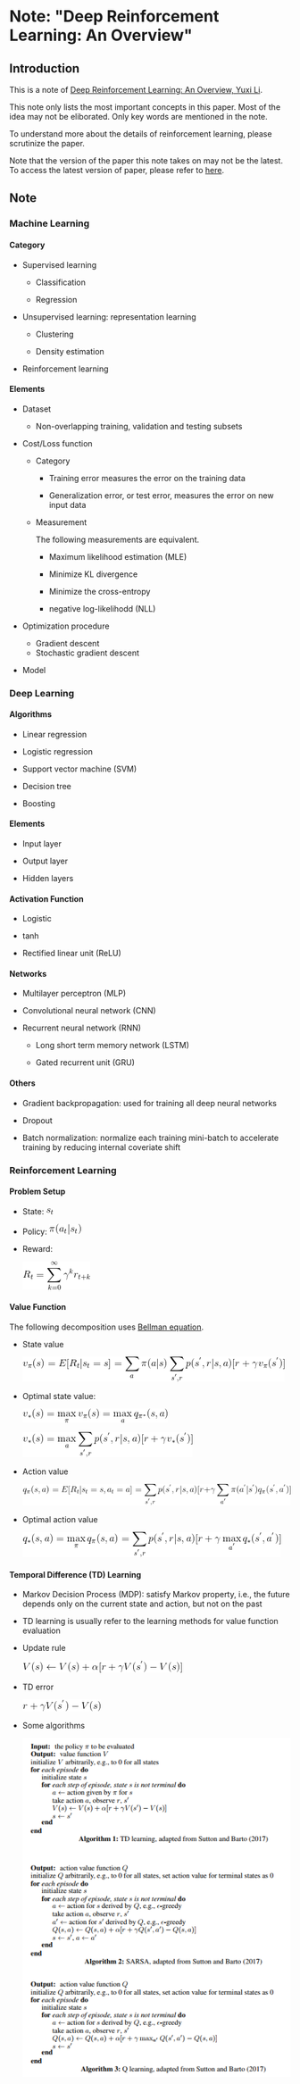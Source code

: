 # Note: "Deep Reinforcement Learning: An Overview"



## Introduction

This is a note of [Deep Reinforcement Learning: An Overview, Yuxi Li](paper.pdf).

This note only lists the most important concepts in this paper. Most of the idea may not be eliborated. Only key words are mentioned in the note.

To understand more about the details of reinforcement learning, please scrutinize the paper.

Note that the version of the paper this note takes on may not be the latest. To access the latest version of paper, please refer to [here](https://arxiv.org/pdf/1701.07274.pdf).



## Note



### Machine Learning

#### Category

* Supervised learning

  * Classification 
  
  * Regression

* Unsupervised learning: representation learning 

  * Clustering 
  
  * Density estimation

* Reinforcement learning

#### Elements

* Dataset

  * Non-overlapping training, validation and testing subsets

* Cost/Loss function

  * Category

    * Training error measures the error on the training data
	
    * Generalization error, or test error, measures the error on new input data
	
  * Measurement
  
    The following measurements are equivalent.
  
    * Maximum likelihood estimation (MLE)
	
	* Minimize KL divergence
	
	* Minimize the cross-entropy
	
	* negative log-likelihodd (NLL)

* Optimization procedure

  * Gradient descent 
  * Stochastic gradient descent

* Model

### Deep Learning

#### Algorithms

* Linear regression

* Logistic regression

* Support vector machine (SVM)

* Decision tree

* Boosting

#### Elements

* Input layer

* Output layer

* Hidden layers

#### Activation Function

* Logistic

* tanh

* Rectified linear unit (ReLU)

#### Networks

* Multilayer perceptron (MLP)

* Convolutional neural network (CNN)

* Recurrent neural network (RNN)

  * Long short term memory network (LSTM)
  
  * Gated recurrent unit (GRU)

#### Others

 * Gradient backpropagation: used for training all deep neural networks
 
 * Dropout
 
 * Batch normalization: normalize each training mini-batch to accelerate training by reducing internal coveriate shift



### Reinforcement Learning

#### Problem Setup

 * State: ![state](pic/01.gif)

 * Policy: ![policy](pic/02.gif)
 
 * Reward: 
 
   ![discounted reward](pic/03.gif)

#### Value Function

 The following decomposition uses [Bellman equation](https://en.wikipedia.org/wiki/Bellman_equation).

 * State value
 
   ![state value](pic/04.gif)
 
 * Optimal state value: 
 
   ![optimal state value](pic/05.gif)
   
   ![optimal state value](pic/06.gif)
 
 * Action value
 
   ![action value](pic/07.gif)
   
 * Optimal action value
 
   ![optimal action value](pic/08.gif)
   
#### Temporal Difference (TD) Learning

 * Markov Decision Process (MDP): satisfy Markov property, i.e., the future depends only on the current state and action, but not on the past  
 
 * TD learning is usually refer to the learning methods for value function evaluation
 
 * Update rule
 
   ![value update rule](pic/09.gif)
   
 * TD error
 
   ![TD error](pic/10.gif)
 
 * Some algorithms
 
   ![TD algorithms](pic/11.png)








